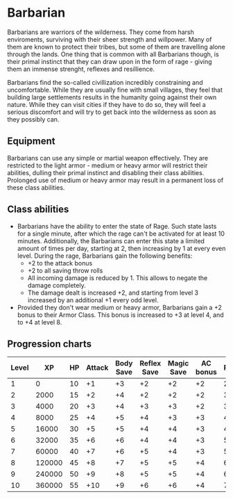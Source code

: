 # Barbarian

Barbarians are warriors of the wilderness. They come from harsh enviroments, surviving with their sheer strength and willpower. Many of them are known to protect their tribes, but some of them are travelling alone through the lands. One thing that is common with all Barbarians though, is their primal instinct that they can draw upon in the form of rage - giving them an immense strenght, reflexes and resillience.

Barbarians find the so-called civillization incredibly constraining and uncomfortable. While they are usually fine with small villages, they feel that building large settlements results in the humanity going against their own nature. While they can visit cities if they have to do so, they will feel a serious discomfort and will try to get back into the wilderness as soon as they possibly can.

## Equipment

Barbarians can use any simple or martial weapon effectively. They are restricted to the light armor - medium or heavy armor will restrict their abilities, dulling their primal instinct and disabling their class abilities. Prolonged use of medium or heavy armor may result in a permanent loss of these class abilities.

## Class abilities

* Barbarians have the ability to enter the state of Rage. Such state lasts for a single minute, after which the rage can't be activated for at least 10 minutes. Additionally, the Barbarians can enter this state a limited amount of times per day, starting at 2, then increasing by 1 at every even level. During the rage, Barbarians gain the following benefits:
    * +2 to the attack bonus
    * +2 to all saving throw rolls
    * All incoming damage is reduced by 1. This allows to negate the damage completely.
    * The damage dealt is increased +2, and starting from level 3 increased by an additional +1 every odd level.
* Provided they don't wear medium or heavy armor, Barbarians gain a +2 bonus to their Armor Class. This bonus is increased to +3 at level 4, and to +4 at level 8.

## Progression charts

|Level|XP|HP|Attack|Body Save|Reflex Save|Magic Save|AC bonus|Rages/day|Rage damage|
|-|-|-|-|-|-|-|-|-|-|
|1|0|10|+1|+3|+2|+2|+2|2|+2|
|2|2000|15|+2|+4|+2|+2|+2|3|+2|
|3|4000|20|+3|+4|+3|+3|+2|3|+3|
|4|8000|25|+4|+5|+4|+3|+3|4|+3|
|5|16000|30|+5|+5|+4|+4|+3|4|+4|
|6|32000|35|+6|+6|+4|+4|+3|5|+4|
|7|60000|40|+7|+6|+5|+4|+3|5|+5|
|8|120000|45|+8|+7|+5|+5|+4|6|+5|
|9|240000|50|+9|+8|+5|+5|+4|6|+6|
|10|360000|55|+10|+9|+6|+6|+4|7|+6|